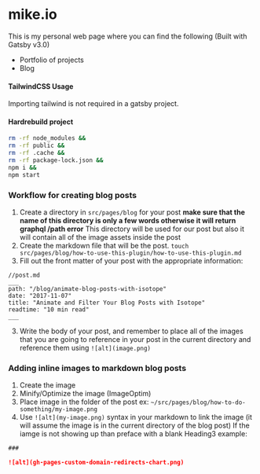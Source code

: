 # mike.io

This is my personal web page where you can find the following (Built with Gatsby v3.0)

- Portfolio of projects
- Blog

#### TailwindCSS Usage

Importing tailwind is not required in a gatsby project.

#### Hardrebuild project

```bash
rm -rf node_modules &&
rm -rf public &&
rm -rf .cache &&
rm -rf package-lock.json &&
npm i &&
npm start
```

### Workflow for creating blog posts

1. Create a directory in `src/pages/blog` for your post **make sure that the name of this directory is only a few words otherwise it will return graphql /path error** This directory will be used for our post but also it will contain all of the image assets inside the post
2. Create the markdown file that will be the post. `touch src/pages/blog/how-to-use-this-plugin/how-to-use-this-plugin.md`
3. Fill out the front matter of your post with the appropriate information:

```
//post.md
___
path: "/blog/animate-blog-posts-with-isotope"
date: "2017-11-07"
title: "Animate and Filter Your Blog Posts with Isotope"
readtime: "10 min read"
___
```

3. Write the body of your post, and remember to place all of the images that you are going to reference in your post in the current directory and reference them using `![alt](image.png)`

### Adding inline images to markdown blog posts

1. Create the image
2. Minify/Optimize the image (ImageOptim)
3. Place image in the folder of the post ex: `~/src/pages/blog/how-to-do-something/my-image.png`
4. Use `![alt](my-image.png)` syntax in your markdown to link the image (it will assume the image is in the current directory of the blog post) If the iamge is not showing up than preface with a blank Heading3 example:

```markdown
###

![alt](gh-pages-custom-domain-redirects-chart.png)
```
